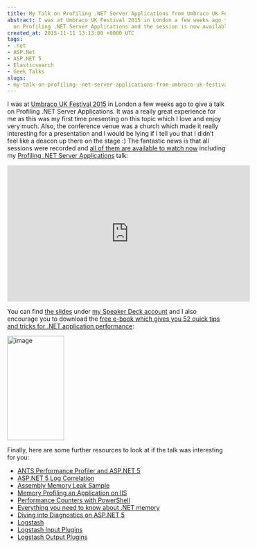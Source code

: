 ```yaml
---
title: My Talk on Profiling .NET Server Applications from Umbraco UK Festival 2015
abstract: I was at Umbraco UK Festival 2015 in London a few weeks ago to give a talk
  on Profiling .NET Server Applications and the session is now available to watch.
created_at: 2015-11-11 13:13:00 +0000 UTC
tags:
- .net
- ASP.Net
- ASP.NET 5
- Elasticsearch
- Geek Talks
slugs:
- my-talk-on-profiling--net-server-applications-from-umbraco-uk-festival-2015
---
```


<p>I was at <a href="http://umbracoukfestival.co.uk/">Umbraco UK Festival 2015</a> in London a few weeks ago to give a talk on Profiling .NET Server Applications. It was a really great experience for me as this was my first time presenting on this topic which I love and enjoy very much. Also, the conference venue was a church which made it really interesting for a presentation and I would be lying if I tell you that I didn’t feel like a deacon up there on the stage :) The fantastic news is that all sessions were recorded and <a href="http://us1.campaign-archive2.com/?u=440351ed8bbab4acaf02ff9eb&amp;id=4d1b6b04bf">all of them are available to watch now</a> including my <a href="https://www.youtube.com/watch?v=OEZKXRWDv60">Profiling .NET Server Applications</a> talk:</p> <p><iframe height="315" src="https://www.youtube.com/embed/OEZKXRWDv60" frameborder="0" width="560" allowfullscreen></iframe></p> <p>You can find <a href="https://speakerdeck.com/tourismgeek/profiling-net-server-applications">the slides</a> under <a href="https://speakerdeck.com/tourismgeek">my Speaker Deck account</a> and I also encourage you to download the <a href="http://www.red-gate.com/dotnet-tips">free e-book which gives you 52 quick tips and tricks for .NET application performance</a>:</p> <p><a href="http://www.red-gate.com/dotnet-tips"><img title="image" style="border-top: 0px; border-right: 0px; background-image: none; border-bottom: 0px; padding-top: 0px; padding-left: 0px; border-left: 0px; display: inline; padding-right: 0px" border="0" alt="image" src="https://tugberkugurlu.blob.core.windows.net/bloggyimages/32748de0-351f-4d39-ad71-c48af0a05c7c.png" width="131" height="241"></a></p> <p>Finally, here are some further resources to look at if the talk was interesting for you: </p> <ul> <li><a href="http://bit.ly/1LYO86Y">ANTS Performance Profiler and ASP.NET 5</a></li> <li><a href="http://bit.ly/1Wiv08B">ASP.NET 5 Log Correlation</a></li> <li><a href="http://bit.ly/1HfbTWi">Assembly Memory Leak Sample</a></li> <li><a href="http://bit.ly/1M0rEm7">Memory Profiling an Application on IIS</a></li> <li><a href="http://bit.ly/1LFiuNO">Performance Counters with PowerShell</a></li> <li><a href="https://vimeo.com/113632451">Everything you need to know about .NET memory</a></li> <li><a href="http://bit.ly/1WmqJB2">Diving into Diagnostics on ASP.NET 5</a></li> <li><a href="https://www.elastic.co/products/logstash">Logstash</a></li> <li><a href="https://www.elastic.co/guide/en/logstash/2.0/input-plugins.html">Logstash Input Plugins</a></li> <li><a href="https://www.elastic.co/guide/en/logstash/2.0/output-plugins.html">Logstash Output Plugins</a></li></ul>  
